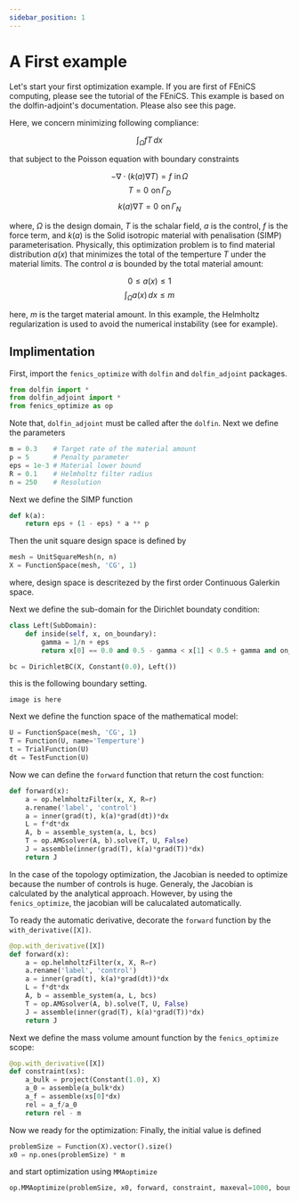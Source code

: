 ```yaml
---
sidebar_position: 1
---
```


# A First example
Let's start your first optimization example. If you are first of FEniCS computing, please see the tutorial of the FEniCS.
This example is based on the dolfin-adjoint's documentation. Please also see this page.

Here, we concern minimizing following compliance:

$$
\int_\Omega fT\,dx
$$

that subject to the Poisson equation with boundary constraints

$$
-\nabla\cdot(k(a)\nabla T) = f \,\, \mathrm{in}\,\Omega
$$
$$
T = 0\,\,\mathrm{on}\,\Gamma_D
$$
$$
k(a)\nabla T = 0\,\,\mathrm{on}\,\Gamma_N
$$

where, $\Omega$ is the design domain, $T$ is the schalar field, $a$ is the control, $f$ is the force term, and $k(a)$ is the Solid isotropic material with penalisation (SIMP) parameterisation. Physically, this optimization problem is to find material distribution $a(x)$ that minimizes the total of the temperture $T$ under the material limits. The control $a$ is bounded by the total material amount:

$$
0\leq a(x) \leq 1
$$
$$
\int_\Omega a(x)\,dx \leq m
$$

here, $m$ is the target material amount. In this example, the Helmholtz regularization is used to avoid the numerical instability (see for example).

## Implimentation 

First, import the `fenics_optimize` with `dolfin` and `dolfin_adjoint` packages.
```python
from dolfin import *
from dolfin_adjoint import *
from fenics_optimize as op
```
Note that, `dolfin_adjoint` must be called after the `dolfin`.
Next we define the parameters

```python
m = 0.3    # Target rate of the material amount
p = 5      # Penalty parameter
eps = 1e-3 # Material lower bound
R = 0.1    # Helmholtz filter radius
n = 250    # Resolution
```

Next we define the SIMP function

```python
def k(a):
    return eps + (1 - eps) * a ** p
```

Then the unit square design space is defined by

```python
mesh = UnitSquareMesh(n, n)
X = FunctionSpace(mesh, 'CG', 1)
```

where, design space is descritezed by the first order Continuous Galerkin space.

Next we define the sub-domain for the Dirichlet boundaty condition:

```python
class Left(SubDomain):
    def inside(self, x, on_boundary):
        gamma = 1/n + eps
        return x[0] == 0.0 and 0.5 - gamma < x[1] < 0.5 + gamma and on_boundary

bc = DirichletBC(X, Constant(0.0), Left())
```

this is the following boundary setting.

```
image is here
```

Next we define the function space of the mathematical model:

```python
U = FunctionSpace(mesh, 'CG', 1)
T = Function(U, name='Temperture')
t = TrialFunction(U)
dt = TestFunction(U)
```

Now we can define the `forward` function that return the cost function:

```python
def forward(x):
    a = op.helmholtzFilter(x, X, R=r)
    a.rename('label', 'control')
    a = inner(grad(t), k(a)*grad(dt))*dx
    L = f*dt*dx
    A, b = assemble_system(a, L, bcs)
    T = op.AMGsolver(A, b).solve(T, U, False)
    J = assemble(inner(grad(T), k(a)*grad(T))*dx)
    return J
```

In the case of the topology optimization, the Jacobian is needed to optimize because the number of controls is huge.
Generaly, the Jacobian is calculated by the analytical approach. However, by using the `fenics_optimize`, the jacobian will be calucalated automatically.

To ready the automatic derivative, decorate the `forward` function by the `with_derivative([X])`.

```python
@op.with_derivative([X])
def forward(x):
    a = op.helmholtzFilter(x, X, R=r)
    a.rename('label', 'control')
    a = inner(grad(t), k(a)*grad(dt))*dx
    L = f*dt*dx
    A, b = assemble_system(a, L, bcs)
    T = op.AMGsolver(A, b).solve(T, U, False)
    J = assemble(inner(grad(T), k(a)*grad(T))*dx)
    return J
```

Next we define the mass volume amount function by the `fenics_optimize` scope:

```python
@op.with_derivative([X])
def constraint(xs):
    a_bulk = project(Constant(1.0), X)
    a_0 = assemble(a_bulk*dx)
    a_f = assemble(xs[0]*dx)
    rel = a_f/a_0
    return rel - m
```

Now we ready for the optimization: Finally, the initial value is defined

```python
problemSize = Function(X).vector().size()
x0 = np.ones(problemSize) * m
```

and start optimization using `MMAoptimize`

```python
op.MMAoptimize(problemSize, x0, forward, constraint, maxeval=1000, bounds=[0, 1], rel=1e-20)
```



